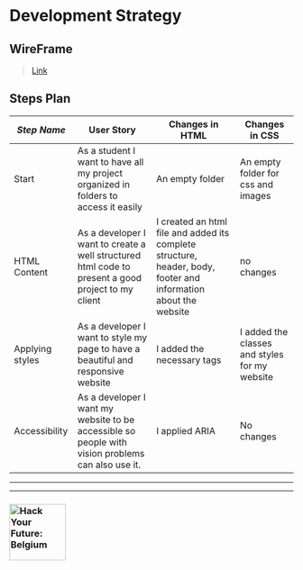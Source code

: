 # Development Strategy

## WireFrame

> [Link](https://wireframe.cc/BUSINN)

## Steps Plan

| _Step Name_ | User Story | Changes in HTML | Changes in CSS |
| --- | --- | --- | --- |
| Start | As a student I want to have all my project organized in folders to access it easily | An empty folder | An empty folder for css and images |
| HTML Content | As a developer I want to create a well structured html code to present a good project to my client | I created an html file and added its complete structure, header, body, footer and information about the website | no changes |
| Applying styles | As a developer I want to style my page to have a beautiful and responsive website | I added the necessary tags | I added the classes and styles for my website |
| Accessibility | As a developer I want my website to be accessible so people with vision problems can also use it. | I applied ARIA  | No changes |


---
---

### <a href="https://hackyourfuture.be" target="_blank"><img src="https://user-images.githubusercontent.com/18554853/63941625-4c7c3d00-ca6c-11e9-9a76-8d5e3632fe70.jpg" width="100" height="100" alt="Hack Your Future: Belgium"></a>
